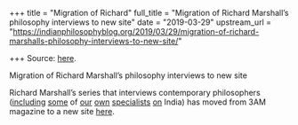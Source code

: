 +++
title = "Migration of Richard"
full_title = "Migration of Richard Marshall’s philosophy interviews to new site"
date = "2019-03-29"
upstream_url = "https://indianphilosophyblog.org/2019/03/29/migration-of-richard-marshalls-philosophy-interviews-to-new-site/"

+++
Source: [here](https://indianphilosophyblog.org/2019/03/29/migration-of-richard-marshalls-philosophy-interviews-to-new-site/).

Migration of Richard Marshall’s philosophy interviews to new site

Richard Marshall’s series that interviews contemporary philosophers
([including](http://indianphilosophyblog.org/2018/07/12/3am-interview-with-anand-vaidya-and-related-links/)
[some](http://indianphilosophyblog.org/2019/02/04/new-3am-interview-elisa-freschi/)
of
[our](http://indianphilosophyblog.org/2018/07/18/3am-interview-with-jan-westerhoff/)
[own](http://indianphilosophyblog.org/2018/07/26/3am-interview-with-malcolm-keating/)
[specialists](http://indianphilosophyblog.org/2018/09/16/3am-interview-with-william-edelglass/)
[on](http://indianphilosophyblog.org/2018/08/18/3am-interview-with-ramkrishna-bhattacharya/)
India) has moved from 3AM magazine to a new site
[here](https://316am.site123.me/).
